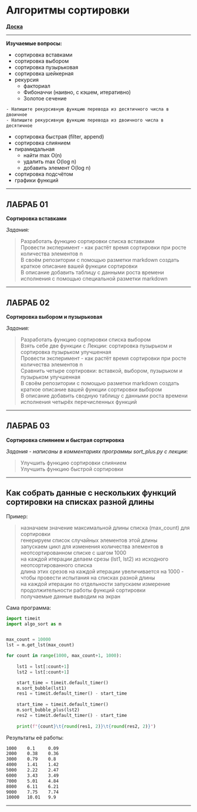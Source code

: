 # Алгоритмы сортировки  

[**Доска**](https://jamboard.google.com/d/1ezwMzRni3bc7YjJF4fdSoz9z7wQjmXyP10-HGqt7T8Y/edit?usp=sharing)  

---  

**Изучаемые вопросы:**  

- сортировка вставками  
- сортировка выбором  
- сортировка пузырьковая  
- сортировка шейкерная  
- рекурсия  
  - факториал  
  - Фибоначчи (наивно, с кэшем, итеративно)  
  - Золотое сечение  

```txt
- Напишите рекурсивную функцию перевода из десятичного числа в
двоичное
- Напишите рекурсивную функцию перевода из двоичного числа в
десятичное
```

- сортировка быстрая (filter, append)  
- сортировка слиянием  
- пирамидальная
  - найти max O(n)  
  - удалить max O(log n)  
  - добавить элемент O(log n)  
- сортировка подсчётом  
- графики функций  

---  

## ЛАБРАБ 01

**Сортировка вставками**  

*Задания:*  

> Разработать функцию сортировки списка вставками  
> Провести эксперимент - как растёт время сортировки при росте количества элементов n  
> В своём репозитории с помощью разметки markdown создать краткое описание вашей функции сортировки  
> В описание добавить таблицу с данными роста времени исполнения с помощью специальной разметки markdown
> 

---  

## ЛАБРАБ 02

**Сортировка выбором и пузырьковая**  

*Задания:*  

> Разработать функцию сортировки списка выбором  
> Взять себе две функции с Лекции: сортировка пузырьком и сортировка пузырьком улучшенная  
> Провести эксперимент - как растёт время сортировки при росте количества элементов n  
> Сравнить четыре сортировки: вставкой, выбором, пузырьком и пузырьком улучшенная  
> В своём репозитории с помощью разметки markdown создать краткое описание вашей функции сортировки выбором  
> В описание добавить сводную таблицу с данными роста времени исполнения четырёх перечисленных функций  
> 

---  

## ЛАБРАБ 03

**Сортировка слиянием и быстрая сортировка**  

*Задания - написаны в комментариях программы sort_plus.py с лекции:*  

> Улучшить функцию сортировки слиянием  
> Улучшить функцию быстрой сортировки  

---  

## Как собрать данные с нескольких функций сортировки на списках разной длины

Пример:  
> назначаем значение максимальной длины списка (max_count) для сортировки  
> генерируем список случайных элементов этой длины  
> запускаем цикл для изменения количества элементов в неотсортированном списке с шагом 1000  
> на каждой итерации делаем срезы (lst1, lst2) из исходного неотсортированного списка  
> длина этих срезов на каждой итерации увеличивается на 1000 - чтобы провести испытания на списках разной длины  
> на каждой итерации по отдельности запускаем измерение продолжительности работы функций сортировки  
> получаемые данные выводим на экран  

Сама программа:  

```py
import timeit 
import algo_sort as m


max_count = 10000
lst = m.get_lst(max_count)

for count in range(1000, max_count+1, 1000):
    
    lst1 = lst[:count+1]
    lst2 = lst[:count+1]

    start_time = timeit.default_timer() 
    m.sort_bubble(lst1)
    res1 = timeit.default_timer() - start_time
    
    start_time = timeit.default_timer() 
    m.sort_bubble_plus(lst2)
    res2 = timeit.default_timer() - start_time
    
    print(f"{count}\t{round(res1, 2)}\t{round(res2, 2)}")
```

Результаты её работы:  

```txt
1000    0.1     0.09
2000    0.38    0.36
3000    0.79    0.8
4000    1.41    1.42
5000    2.22    2.47
6000    3.43    3.49
7000    5.01    4.84
8000    6.11    6.21
9000    7.75    7.74
10000   10.01   9.9
```

---

